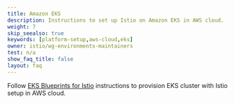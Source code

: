 ```yaml
---
title: Amazon EKS
description: Instructions to set up Istio on Amazon EKS in AWS cloud.
weight: 7
skip_seealso: true
keywords: [platform-setup,aws-cloud,eks]
owner: istio/wg-environments-maintainers
test: n/a
show_faq_title: false
layout: faq
---
```


Follow [EKS Blueprints for Istio](https://aws-ia.github.io/terraform-aws-eks-blueprints/patterns/istio/) instructions to provision EKS cluster with Istio setup in AWS cloud.
